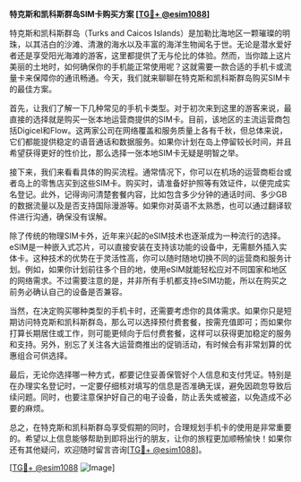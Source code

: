 **特克斯和凯科斯群岛SIM卡购买方案 [[TG💪+ @esim1088](https://t.me/s/esim1088)]**

特克斯和凯科斯群岛（Turks and Caicos Islands）是加勒比海地区一颗璀璨的明珠，以其洁白的沙滩、清澈的海水以及丰富的海洋生物闻名于世。无论是潜水爱好者还是享受阳光海滩的游客，这里都提供了无与伦比的体验。然而，当你踏上这片美丽的土地时，如何确保你的手机能正常使用呢？这就需要一款合适的手机卡或流量卡来保障你的通讯畅通。今天，我们就来聊聊在特克斯和凯科斯群岛购买SIM卡的最佳方案。

首先，让我们了解一下几种常见的手机卡类型。对于初次来到这里的游客来说，最直接的选择就是购买一张本地运营商提供的SIM卡。目前，该地区的主流运营商包括Digicel和Flow。这两家公司在网络覆盖和服务质量上各有千秋，但总体来说，它们都能提供稳定的语音通话和数据服务。如果你计划在岛上停留较长时间，并且希望获得更好的性价比，那么选择一张本地SIM卡无疑是明智之举。

接下来，我们来看看具体的购买流程。通常情况下，你可以在机场的运营商柜台或者岛上的零售店买到这些SIM卡。购买时，请准备好护照等有效证件，以便完成实名登记。此外，记得询问清楚套餐内容，比如包含多少分钟的通话时间、多少GB的数据流量以及是否支持国际漫游等。如果你对英语不太熟悉，也可以通过翻译软件进行沟通，确保没有误解。

除了传统的物理SIM卡外，近年来兴起的eSIM技术也逐渐成为一种流行的选择。eSIM是一种嵌入式芯片，可以直接安装在支持该功能的设备中，无需额外插入实体卡。这种技术的优势在于灵活性高，你可以随时随地切换不同的运营商和服务计划。例如，如果你计划前往多个目的地，使用eSIM就能轻松应对不同国家和地区的网络需求。不过需要注意的是，并非所有手机都支持eSIM功能，所以在购买之前务必确认自己的设备是否兼容。

当然，在决定购买哪种类型的手机卡时，还需要考虑你的具体需求。如果你只是短期访问特克斯和凯科斯群岛，那么可以选择预付费套餐，按需充值即可；而如果你打算长期居住或工作，则可能更倾向于后付费套餐，这样可以获得更加稳定的服务和支持。另外，别忘了关注各大运营商推出的促销活动，有时候会有非常划算的优惠组合可供选择。

最后，无论你选择哪一种方式，都要记住妥善保管好个人信息和支付凭证。特别是在办理实名登记时，一定要仔细核对填写的信息是否准确无误，避免因疏忽导致后续问题。同时，也要注意保护好自己的电子设备，防止丢失或被盗，以免造成不必要的麻烦。

总之，在特克斯和凯科斯群岛享受假期的同时，合理规划手机卡的使用是非常重要的。希望以上信息能够帮助到即将出行的朋友，让你的旅程更加顺畅愉快！如果你还有其他疑问，欢迎随时留言咨询[[TG💪+ @esim1088](https://t.me/s/esim1088)]。

[[TG💪+ @esim1088](https://t.me/s/esim1088) ![Image](https://i.postimg.cc/4NQfJmqS/Snipaste-2025-05-13-00-14-12.png)]
